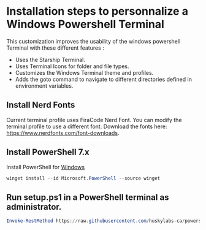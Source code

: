 # Installation steps to personnalize a Windows Powershell Terminal
This customization improves the usability of the windows powershell Terminal with these different features :
- Uses the Starship Terminal.
- Uses Terminal Icons for folder and file types.
- Customizes the Windows Terminal theme and profiles.
- Adds the goto command to navigate to different directories defined in environment variables.

## Install Nerd Fonts
Current terminal profile uses FiraCode Nerd Font. You can modify the terminal profile to use a different font. Download the fonts here: https://www.nerdfonts.com/font-downloads.

## Install PowerShell 7.x
Install PowerShell for [Windows](https://learn.microsoft.com/en-us/powershell/scripting/install/installing-powershell-on-windows?view=powershell-7.5)

```powershell
winget install --id Microsoft.PowerShell --source winget
```

## Run setup.ps1 in a PowerShell terminal as administrator.
```powershell
Invoke-RestMethod https://raw.githubusercontent.com/huskylabs-ca/powershell-profile/main/setup.ps1 | Invoke-Expression
```
